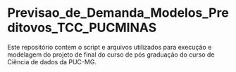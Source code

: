 # Previsao_de_Demanda_Modelos_Preditovos_TCC_PUCMINAS
Este repositório contem o script e arquivos utilizados para execução e modelagem do projeto de final do curso de pós graduação do curso de Ciência de dados da PUC-MG.
